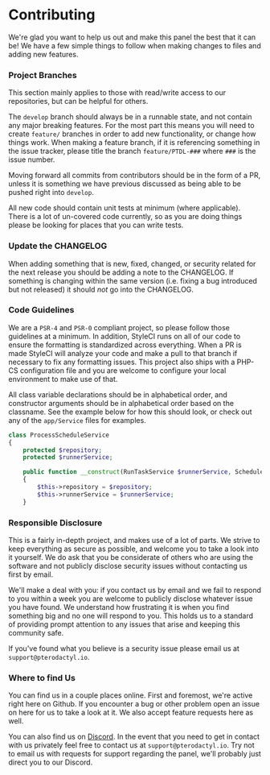 # Contributing
We're glad you want to help us out and make this panel the best that it can be! We have a few simple things to follow when making changes to files and adding new features.

### Project Branches
This section mainly applies to those with read/write access to our repositories, but can be helpful for others.

The `develop` branch should always be in a runnable state, and not contain any major breaking features. For the most part this means you will need to create `feature/` branches in order to add new functionality, or change how things work. When making a feature branch, if it is referencing something in the issue tracker, please title the branch `feature/PTDL-###` where `###` is the issue number.

Moving forward all commits from contributors should be in the form of a PR, unless it is something we have previous discussed as being able to be pushed right into `develop`.

All new code should contain unit tests at minimum (where applicable). There is a lot of un-covered code currently, so as you are doing things please be looking for places that you can write tests.

### Update the CHANGELOG
When adding something that is new, fixed, changed, or security related for the next release you should be adding a note to the CHANGELOG. If something is changing within the same version (i.e. fixing a bug introduced but not released) it should _not_ go into the CHANGELOG.

### Code Guidelines
We are a `PSR-4` and `PSR-0` compliant project, so please follow those guidelines at a minimum. In addition, StyleCI runs on all of our code to ensure the formatting is standardized across everything. When a PR is made StyleCI will analyze your code and make a pull to that branch if necessary to fix any formatting issues. This project also ships with a PHP-CS configuration file and you are welcome to configure your local environment to make use of that.

All class variable declarations should be in alphabetical order, and constructor arguments should be in alphabetical order based on the classname. See the example below for how this should look, or check out any of the `app/Service` files for examples.

```php
class ProcessScheduleService
{
    protected $repository;
    protected $runnerService;

    public function __construct(RunTaskService $runnerService, ScheduleRepositoryInterface $repository)
    {
        $this->repository = $repository;
        $this->runnerService = $runnerService;
    }
```

### Responsible Disclosure
This is a fairly in-depth project, and makes use of a lot of parts. We strive to keep everything as secure as possible, and welcome you to take a look into it yourself. We do ask that you be considerate of others who are using the software and not publicly disclose security issues without contacting us first by email.

We'll make a deal with you: if you contact us by email and we fail to respond to you within a week you are welcome to publicly disclose whatever issue you have found. We understand how frustrating it is when you find something big and no one will respond to you. This holds us to a standard of providing prompt attention to any issues that arise and keeping this community safe.

If you've found what you believe is a security issue please email us at `support@pterodactyl.io`.

### Where to find Us
You can find us in a couple places online. First and foremost, we're active right here on Github. If you encounter a bug or other problem open an issue on here for us to take a look at it. We also accept feature requests here as well.

You can also find us on [Discord](https://pterodactyl.io/discord). In the event that you need to get in contact with us privately feel free to contact us at `support@pterodactyl.io`. Try not to email us with requests for support regarding the panel, we'll probably just direct you to our Discord.

